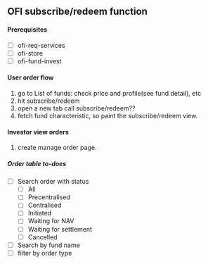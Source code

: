 ## OFI subscribe/redeem function

#### Prerequisites
- [ ] ofi-req-services
- [ ] ofi-store
- [ ] ofi-fund-invest

#### User order flow
1. go to List of funds: check price and profile(see fund detail), etc
2. hit subscribe/redeem
3. open a new tab call subscribe/redeem??
4. fetch fund characteristic, so paint the subscribe/redeem view.

#### Investor view orders
1. create manage order page.

##### Order table to-does
- [ ] Search order with status
    - [ ] All
    - [ ] Precentralised
    - [ ] Centralised
    - [ ] Initiated
    - [ ] Waiting for NAV
    - [ ] Waiting for settlement
    - [ ] Cancelled
- [ ] Search by fund name
- [ ] filter by order type